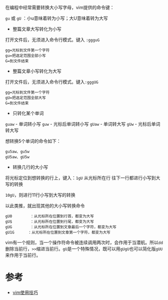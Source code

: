 在编程中经常需要转换大小写字母，vim提供的命令键：

`gu` 或 `gU` ：小u意味着转为小写；大U意味着转为大写

* 整篇文章大写转化为小写

打开文件后，无须进入命令行模式。键入 `:ggguG`

```
gg=光标到文件第一个字符
gu=把选定范围全部小写
G=到文件结束
```

* 整篇文章小写转化为大写

打开文件后，无须进入命令行模式。键入`:gggUG`

```
gg=光标到文件第一个字符
gU=把选定范围全部大写
G=到文件结束
```

* 只转化某个单词

`guaw` - 单词转小写
`guw` - 光标后单词转小写
`gUaw` - 单词转大写
`gUw` - 光标后单词转大写

想转换5个单词的命令如下：

```
gu5aw、gu5w
gU5aw、gU5w
```

* 转换几行的大小写

将光标定位到想转换的行上，键入：`1gU` 从光标所在行 往下一行都进行小写到大写的转换

`10gU`，则进行11行小写到大写的转换

以此类推，就出现其他的大小写转换命令

```
gU0        ：从光标所在位置到行首，都变为大写
gU$        ：从光标所在位置到行尾，都变为大写
gUG        ：从光标所在位置到文章最后一个字符，都变为大写
gU1G      ：从光标所在位置到文章第一个字符，都变为大写 
```

vim有一个规则，当一个操作符命令被连续调用两次时，会作用于当潜航。所以`dd`删除当前行，`>>`缩进当前行。`gU`是一个特殊情况，既可以用`gUgU`也可以简化版`gUU`来作用于当前行。

# 参考

* [vim使用技巧](https://www.amazon.cn/图书/dp/B00VHNQH4W/ref=sr_1_2?s=books&ie=UTF8&qid=1491958574&sr=1-2&keywords=vim实用技巧)